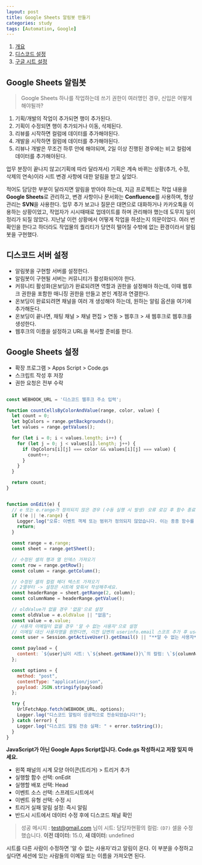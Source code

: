 ```yaml
---
layout: post
title: Google Sheets 알림봇 만들기
categories: study
tags: [Automation, Google]
---
```


1. [개요](#google-sheets-알림봇)
2. [디스코드 설정](#디스코드-서버-설정)
3. [구글 시트 설정](#google-sheets-설정)


## Google Sheets 알림봇

> Google Sheets 하나를 작업하는데 쓰기 권한이 여러명인 경우, 신입은 어떻게 해야될까?

1. 기획/개발의 작업이 추가되면 행이 추가된다.
2. 기획이 수정되면 행이 추가되거나 이동, 삭제된다.
3. 리뷰를 시작하면 컬럼에 데이터를 추가해야된다.
4. 개발을 시작하면 컬럼에 데이터를 추가해야된다.
5. 리뷰나 개발은 무조건 하루 안에 해야되며, 2일 이상 진행된 경우에는 비고 컬럼에 데이터를 추가해야된다. 

업무 분장이 끝나지 않고(기획에 따라 달라져서) 기획은 계속 바뀌는 상황(추가, 수정, 삭제의 연속)이라 시트 변경 사항에 대한 알림을 받고 싶었다.

적어도 담당한 부분이 달라지면 알림을 받아야 하는데, 지금 프로젝트는 작업 내용을 **Google Sheets**로 관리하고, 변경 사항이나 문서화는 **Confluence**를 사용하며, 형상 관리는 **SVN**을 사용한다. 업무 추가 보고나 질문은 대면으로 대화하거나 카카오톡을 이용하는 상황이었고, 작업자가 시시때때로 업데이트를 하며 관리해야 했는데 도무지 일이 정리가 되질 않았다. 지난날 이런 상황에서 어떻게 작업을 하셨는지 의문이었다. 여러 번 확인을 한다고 하더라도 작업물의 퀄리티가 당연히 떨어질 수밖에 없는 환경이라서 알림봇을 구현했다.

## 디스코드 서버 설정

- 알림봇을 구현할 서버를 설정한다.
- 알림봇이 구현될 서버는 커뮤니티가 활성화되어야 한다.
- 커뮤니티 활성화(온보딩)가 완료되려면 역할과 권한을 설정해야 하는데, 이때 웹후크 권한을 포함한 매니징 권한을 만들고 본인 계정과 연결한다.
- 온보딩이 완료되려면 채널을 여러 개 생성해야 하는데, 원하는 알림 옵션을 여기에 추가해둔다.
- 온보딩이 끝나면, 채팅 채널 > 채널 편집 > 연동 > 웹후크 > 새 웹후크로 웹후크를 생성한다.
- 웹후크의 이름을 설정하고 URL을 복사할 준비를 한다.

## Google Sheets 설정

- 확장 프로그램 > Apps Script > Code.gs
- 스크립트 작성 후 저장
- 권한 요청은 전부 수락

```JavaScript

const WEBHOOK_URL = '디스코드 웹후크 주소 입력';

function countCellsByColorAndValue(range, color, value) {
  let count = 0;
  let bgColors = range.getBackgrounds();
  let values = range.getValues();

  for (let i = 0; i < values.length; i++) {
    for (let j = 0; j < values[i].length; j++) {
      if (bgColors[i][j] === color && values[i][j] === value) {
        count++;
      }
    }
  }

  return count;
}


function onEdit(e) {
  // e 또는 e.range가 정의되지 않은 경우 (수동 실행 시 발생) 오류 로깅 후 함수 종료
  if (!e || !e.range) {
    Logger.log("오류: 이벤트 객체 또는 범위가 정의되지 않았습니다. 이는 종종 함수를 수동으로 실행할 때 발생합니다.");
    return;
  }

  const range = e.range;
  const sheet = range.getSheet();

  // 수정된 셀의 행과 열 인덱스 가져오기
  const row = range.getRow();
  const column = range.getColumn();

  // 수정된 셀의 컬럼 헤더 텍스트 가져오기
  // 2열부터 -> 설정은 시트에 맞춰서 작성해주세요.
  const headerRange = sheet.getRange(2, column);
  const columnName = headerRange.getValue();

  // oldValue가 없을 경우 '없음'으로 설정
  const oldValue = e.oldValue || "없음";
  const value = e.value;
  // 사용자 이메일이 없을 경우 '알 수 없는 사용자'으로 설정
  // 이메일 대신 사용자명을 원한다면, 이전 답변의 userinfo.email 스코프 추가 후 userEmail.split('@')[0] 활용
  const user = Session.getActiveUser().getEmail() || "**알 수 없는 사용자**";

  const payload = {
    content: `${user}님이 시트: \`${sheet.getName()}\`의 컬럼: \`${columnName}\` (\`${range.getA1Notation()}\`) 셀을 수정했습니다. **이전 데이터:** \`${oldValue}\`, **새 데이터:** \`${value}\``
  };

  const options = {
    method: "post",
    contentType: "application/json",
    payload: JSON.stringify(payload)
  };

  try {
    UrlFetchApp.fetch(WEBHOOK_URL, options);
    Logger.log("디스코드 알림이 성공적으로 전송되었습니다!");
  } catch (error) {
    Logger.log("디스코드 알림 전송 실패: " + error.toString());
  }
}
```

**JavaScript가 아닌 Google Apps Script입니다.
Code.gs 작성하시고 저장 잊지 마세요.**

- 왼쪽 패널의 시계 모양 아이콘(트리거) > 트리거 추가
- 실행할 함수 선택: onEdit
- 실행할 배포 선택: Head
- 이벤트 소스 선택: 스프레드시트에서
- 이벤트 유형 선택: 수정 시
- 트리거 실패 알림 설정: 즉시 알림
- 반드시 시트에서 데이터 수정 후에 디스코드 채널 확인

> 성공 메시지 : test@gmail.com 님이 시트: 담당자현황의 컬럼: `(D7)` 셀을 수정했습니다. **이전 데이터:** 15.0, **새 데이터:** undefined

시트를 다른 사람이 수정하면 '알 수 없는 사용자'라고 알림이 온다. 이 부분을 수정하고 싶다면 세션에 있는 사람들의 이메일 또는 이름을 가져오면 된다.
